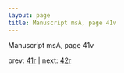 ```yaml
---
layout: page
title: Manuscript msA, page 41v
---
```


Manuscript msA, page 41v

prev:  [41r](../41r) | next:  [42r](../42r)